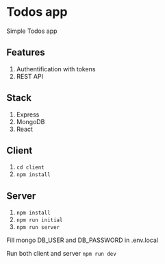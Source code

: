 # Todos app
Simple Todos app

## Features
1. Authentification with tokens
2. REST API

## Stack
1. Express
2. MongoDB
3. React

## Client
1. ```cd client```
2. ```npm install```

## Server
1. ```npm install```
2. ```npm run initial```
3. ```npm run server```

Fill mongo DB_USER and DB_PASSWORD in .env.local

Run both client and server ```npm run dev```
